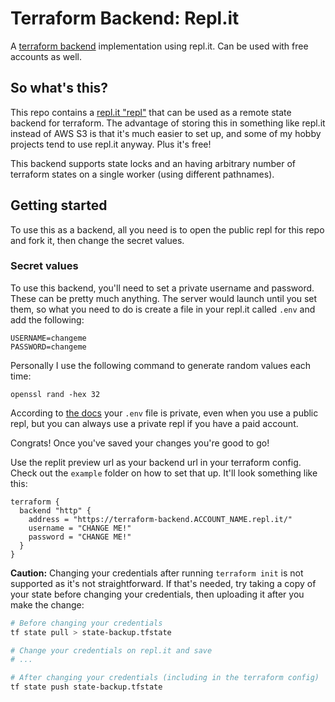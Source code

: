 # Terraform Backend: Repl.it

A [terraform backend](https://www.terraform.io/docs/backends/types/http.html) implementation using repl.it. Can be used with free accounts as well.

## So what's this?

This repo contains a [repl.it "repl"](https://repl.it/site/about) that can be used as a remote state backend for terraform. The advantage of storing this in something like repl.it instead of AWS S3 is that it's much easier to set up, and some of my hobby projects tend to use repl.it anyway. Plus it's free!

This backend supports state locks and an having arbitrary number of terraform states on a single worker (using different pathnames).

## Getting started

To use this as a backend, all you need is to open the public repl for this repo and fork it, then change the secret values.

### Secret values

To use this backend, you'll need to set a private username and password. These can be pretty much anything. The server would launch until you set them, so what you need to do is create a file in your repl.it called `.env` and add the following:

```
USERNAME=changeme
PASSWORD=changeme
```

Personally I use the following command to generate random values each time:

```
openssl rand -hex 32
```

According to [the docs](https://docs.repl.it/repls/secret-keys) your `.env` file is private, even when you use a public repl, but you can always use a private repl if you have a paid account.

Congrats! Once you've saved your changes you're good to go!

Use the replit preview url as your backend url in your terraform config. Check out the `example` folder on how to set that up. It'll look something like this:

```hcl
terraform {
  backend "http" {
    address = "https://terraform-backend.ACCOUNT_NAME.repl.it/"
    username = "CHANGE ME!"
    password = "CHANGE ME!"
  }
}
```

**Caution:** Changing your credentials after running `terraform init` is not supported as it's not straightforward. If that's needed, try taking a copy of your state before changing your credentials, then uploading it after you make the change:

```sh
# Before changing your credentials
tf state pull > state-backup.tfstate

# Change your credentials on repl.it and save
# ...

# After changing your credentials (including in the terraform config)
tf state push state-backup.tfstate
```
